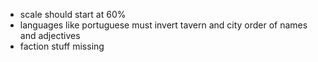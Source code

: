- scale should start at 60%
- languages like portuguese must invert tavern and city order of names and adjectives
- faction stuff missing